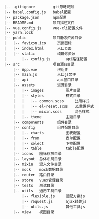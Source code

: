     |-- .gitignore        git忽略规则
    |-- babel.config.js   babel配置
    |-- package.json      npm配置
    |-- README.md         项目描述文件
    |-- vue.config.js     vue-cli配置文件
    |-- yarn.lock
    |-- public            项目静态资源目录
    |   |-- favicon.ico     页面图标
    |   |-- index.html      入口页面
    |   |-- static          纯静态资源
    |       |-- config.js       api路径配置
    |-- src               项目源码目录
        |-- App.vue         根组件
        |-- main.js         入口js文件
        |-- api             api接口目录
        |-- assets          资源目录
        |   |-- images          图片目录
        |   |-- styles          样式目录
        |   |   |-- common.scss     公用样式
        |   |   |-- el-reset.scss   ui重置样式
        |   |   |-- mixin.scss      混合样式
        |   |-- theme           主题目录
        |-- components      组件目录
        |-- config          组件配置目录
        |   |-- charts          图表配置
        |   |-- from            表单配置
        |   |-- select          下拉配置
        |   |-- table           table配置
        |-- icons   图标存放目录
        |-- layout  总体布局目录
        |-- mixin   混入文件目录
        |-- mock    mock数据目录
        |-- router  路由目录
        |-- store   vuex管理目录
        |-- tests   测试目录
        |-- utils   通用工具目录
            |-- flexible.js     适配方案js
            |-- request.js      ajax封装js
            |-- utils.js        其他工具js
        |-- view    视图目录
